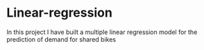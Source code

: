# Linear-regression
In this project I have built a multiple linear regression model for the prediction of demand for shared bikes
